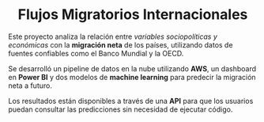# <h1 align=center> **Flujos Migratorios Internacionales** </h1>


Este proyecto analiza la relación entre *variables sociopolíticas y económicas* con la **migración neta** de los países, utilizando datos de fuentes confiables como el Banco Mundial y la OECD. 

Se desarrolló un pipeline de datos en la nube utilizando **AWS**, un dashboard en **Power BI** y dos modelos de **machine learning** para predecir la migración neta a futuro. 

Los resultados están disponibles a través de una **API** para que los usuarios puedan consultar las predicciones sin necesidad de ejecutar código.
